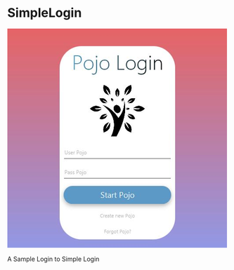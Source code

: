 # SimpleLogin
![](https://github.com/AlonsoCasilda/SimpleLogin/blob/master/SimpleLogin.JPG)

A Sample Login to Simple Login
